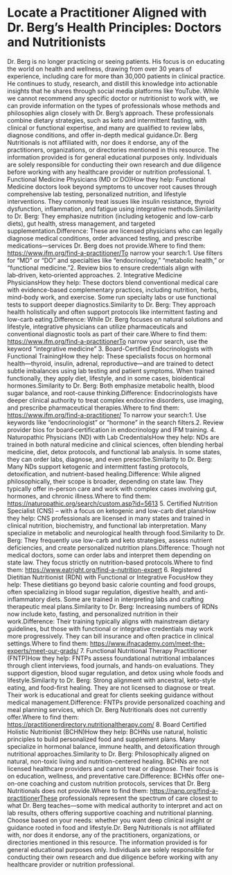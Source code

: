 # Locate a Practitioner Aligned with Dr. Berg’s Health Principles: Doctors and Nutritionists

Dr. Berg is no longer practicing or seeing patients. His focus is on educating the world on health and wellness, drawing from over 30 years of experience, including care for more than 30,000 patients in clinical practice. He continues to study, research, and distill this knowledge into actionable insights that he shares through social media platforms like YouTube. While we cannot recommend any specific doctor or nutritionist to work with, we can provide information on the types of professionals whose methods and philosophies align closely with Dr. Berg’s approach. These professionals combine dietary strategies, such as keto and intermittent fasting, with clinical or functional expertise, and many are qualified to review labs, diagnose conditions, and offer in-depth medical guidance.Dr. Berg Nutritionals is not affiliated with, nor does it endorse, any of the practitioners, organizations, or directories mentioned in this resource. The information provided is for general educational purposes only. Individuals are solely responsible for conducting their own research and due diligence before working with any healthcare provider or nutrition professional. 1. Functional Medicine Physicians (MD or DO)How they help: Functional Medicine doctors look beyond symptoms to uncover root causes through comprehensive lab testing, personalized nutrition, and lifestyle interventions. They commonly treat issues like insulin resistance, thyroid dysfunction, inflammation, and fatigue using integrative methods.Similarity to Dr. Berg: They emphasize nutrition (including ketogenic and low-carb diets), gut health, stress management, and targeted supplementation.Difference: These are licensed physicians who can legally diagnose medical conditions, order advanced testing, and prescribe medications—services Dr. Berg does not provide.Where to find them: https://www.ifm.org/find-a-practitioner/To narrow your search:1. Use filters for “MD” or “DO” and specialties like “endocrinology,” “metabolic health,” or “functional medicine.”2. Review bios to ensure credentials align with lab‑driven, keto‑oriented approaches. 2. Integrative Medicine PhysiciansHow they help: These doctors blend conventional medical care with evidence-based complementary practices, including nutrition, herbs, mind-body work, and exercise. Some run specialty labs or use functional tests to support deeper diagnostics.Similarity to Dr. Berg: They approach health holistically and often support protocols like intermittent fasting and low-carb eating.Difference: While Dr. Berg focuses on natural solutions and lifestyle, integrative physicians can utilize pharmaceuticals and conventional diagnostic tools as part of their care.Where to find them: https://www.ifm.org/find-a-practitionerTo narrow your search, use the keyword “integrative medicine” 3. Board-Certified Endocrinologists with Functional TrainingHow they help: These specialists focus on hormonal health—thyroid, insulin, adrenal, reproductive—and are trained to detect subtle imbalances using lab testing and patient symptoms. When trained functionally, they apply diet, lifestyle, and in some cases, bioidentical hormones.Similarity to Dr. Berg: Both emphasize metabolic health, blood sugar balance, and root-cause thinking.Difference: Endocrinologists have deeper clinical authority to treat complex endocrine disorders, use imaging, and prescribe pharmaceutical therapies.Where to find them: https://www.ifm.org/find-a-practitioner/ To narrow your search:1. Use keywords like “endocrinologist” or “hormone” in the search filters.2. Review provider bios for board‑certification in endocrinology and IFM training. 4. Naturopathic Physicians (ND) with Lab CredentialsHow they help: NDs are trained in both natural medicine and clinical sciences, often blending herbal medicine, diet, detox protocols, and functional lab analysis. In some states, they can order labs, diagnose, and even prescribe.Similarity to Dr. Berg: Many NDs support ketogenic and intermittent fasting protocols, detoxification, and nutrient-based healing.Difference: While aligned philosophically, their scope is broader, depending on state law. They typically offer in-person care and work with complex cases involving gut, hormones, and chronic illness.Where to find them: https://naturopathic.org/search/custom.asp?id=5613 5. Certified Nutrition Specialist (CNS) – with a focus on ketogenic and low-carb diet plansHow they help: CNS professionals are licensed in many states and trained in clinical nutrition, biochemistry, and functional lab interpretation. Many specialize in metabolic and neurological health through food.Similarity to Dr. Berg: They frequently use low-carb and keto strategies, assess nutrient deficiencies, and create personalized nutrition plans.Difference: Though not medical doctors, some can order labs and interpret them depending on state law. They focus strictly on nutrition-based protocols.Where to find them: https://www.eatright.org/find-a-nutrition-expert 6. Registered Dietitian Nutritionist (RDN) with Functional or Integrative FocusHow they help: These dietitians go beyond basic calorie counting and food groups, often specializing in blood sugar regulation, digestive health, and anti-inflammatory diets. Some are trained in interpreting labs and crafting therapeutic meal plans.Similarity to Dr. Berg: Increasing numbers of RDNs now include keto, fasting, and personalized nutrition in their work.Difference: Their training typically aligns with mainstream dietary guidelines, but those with functional or integrative credentials may work more progressively. They can bill insurance and often practice in clinical settings.Where to find them: https://www.ifnacademy.com/meet-the-experts/meet-our-grads/ 7. Functional Nutritional Therapy Practitioner (FNTP)How they help: FNTPs assess foundational nutritional imbalances through client interviews, food journals, and hands-on evaluations. They support digestion, blood sugar regulation, and detox using whole foods and lifestyle.Similarity to Dr. Berg: Strong alignment with ancestral, keto-style eating, and food-first healing. They are not licensed to diagnose or treat. Their work is educational and great for clients seeking guidance without medical management.Difference: FNTPs provide personalized coaching and meal planning services, which Dr. Berg Nutritionals does not currently offer.Where to find them: https://practitionerdirectory.nutritionaltherapy.com/ 8. Board Certified Holistic Nutritionist (BCHN)How they help: BCHNs use natural, holistic principles to build personalized food and supplement plans. Many specialize in hormonal balance, immune health, and detoxification through nutritional approaches.Similarity to Dr. Berg: Philosophically aligned on natural, non-toxic living and nutrition-centered healing. BCHNs are not licensed healthcare providers and cannot treat or diagnose. Their focus is on education, wellness, and preventative care.Difference: BCHNs offer one-on-one coaching and custom nutrition protocols, services that Dr. Berg Nutritionals does not provide.Where to find them: https://nanp.org/find-a-practitionerThese professionals represent the spectrum of care closest to what Dr. Berg teaches—some with medical authority to interpret and act on lab results, others offering supportive coaching and nutritional planning. Choose based on your needs: whether you want deep clinical insight or guidance rooted in food and lifestyle.Dr. Berg Nutritionals is not affiliated with, nor does it endorse, any of the practitioners, organizations, or directories mentioned in this resource. The information provided is for general educational purposes only. Individuals are solely responsible for conducting their own research and due diligence before working with any healthcare provider or nutrition professional.